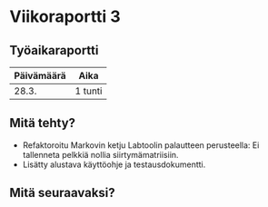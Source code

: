 # Viikoraportti 3

## Työaikaraportti

|Päivämäärä|Aika|
|----------|----|
|28.3.|1 tunti|

## Mitä tehty?

- Refaktoroitu Markovin ketju Labtoolin palautteen perusteella: Ei tallenneta pelkkiä nollia siirtymämatriisiin.
- Lisätty alustava käyttöohje ja testausdokumentti.

## Mitä seuraavaksi?

